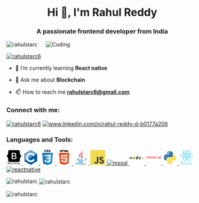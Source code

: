 
<h1 align="center">Hi 👋, I'm Rahul Reddy</h1>
<h3 align="center">A passionate frontend developer from India</h3>
<img align="right" alt="Coding" width="400" src="https://www.lambdatest.com/resources/images/news24.gif.">
<p align="left"> <img src="https://komarev.com/ghpvc/?username=rahulstarc&label=Profile%20views&color=0e75b6&style=flat" alt="rahulstarc" /> </p>

<p align="left"> <a href="https://twitter.com/rahulstarc6" target="blank"><img src="https://img.shields.io/twitter/follow/rahulstarc6?logo=twitter&style=for-the-badge" alt="rahulstarc6" /></a> </p>

- 🌱 I’m currently learning **React native**

- 💬 Ask me about **Blockchain**

- 📫 How to reach me **rahulstarc6@gmail.com**

<h3 align="left">Connect with me:</h3>
<p align="left">
<a href="https://twitter.com/rahulstarc6" target="blank"><img align="center" src="https://raw.githubusercontent.com/rahuldkjain/github-profile-readme-generator/master/src/images/icons/Social/twitter.svg" alt="rahulstarc6" height="30" width="40" /></a>
<a href="https://linkedin.com/in/www.linkedin.com/in/rahul-reddy-d-b0177a208" target="blank"><img align="center" src="https://raw.githubusercontent.com/rahuldkjain/github-profile-readme-generator/master/src/images/icons/Social/linked-in-alt.svg" alt="www.linkedin.com/in/rahul-reddy-d-b0177a208" height="30" width="40" /></a>
</p>

<h3 align="left">Languages and Tools:</h3>
<p align="left"> <a href="https://getbootstrap.com" target="_blank" rel="noreferrer"> <img src="https://raw.githubusercontent.com/devicons/devicon/master/icons/bootstrap/bootstrap-plain-wordmark.svg" alt="bootstrap" width="40" height="40"/> </a> <a href="https://www.cprogramming.com/" target="_blank" rel="noreferrer"> <img src="https://raw.githubusercontent.com/devicons/devicon/master/icons/c/c-original.svg" alt="c" width="40" height="40"/> </a> <a href="https://www.w3schools.com/css/" target="_blank" rel="noreferrer"> <img src="https://raw.githubusercontent.com/devicons/devicon/master/icons/css3/css3-original-wordmark.svg" alt="css3" width="40" height="40"/> </a> <a href="https://www.w3.org/html/" target="_blank" rel="noreferrer"> <img src="https://raw.githubusercontent.com/devicons/devicon/master/icons/html5/html5-original-wordmark.svg" alt="html5" width="40" height="40"/> </a> <a href="https://www.java.com" target="_blank" rel="noreferrer"> <img src="https://raw.githubusercontent.com/devicons/devicon/master/icons/java/java-original.svg" alt="java" width="40" height="40"/> </a> <a href="https://developer.mozilla.org/en-US/docs/Web/JavaScript" target="_blank" rel="noreferrer"> <img src="https://raw.githubusercontent.com/devicons/devicon/master/icons/javascript/javascript-original.svg" alt="javascript" width="40" height="40"/> </a> <a href="https://www.microsoft.com/en-us/sql-server" target="_blank" rel="noreferrer"> <img src="https://www.svgrepo.com/show/303229/microsoft-sql-server-logo.svg" alt="mssql" width="40" height="40"/> </a> <a href="https://nodejs.org" target="_blank" rel="noreferrer"> <img src="https://raw.githubusercontent.com/devicons/devicon/master/icons/nodejs/nodejs-original-wordmark.svg" alt="nodejs" width="40" height="40"/> </a> <a href="https://www.oracle.com/" target="_blank" rel="noreferrer"> <img src="https://raw.githubusercontent.com/devicons/devicon/master/icons/oracle/oracle-original.svg" alt="oracle" width="40" height="40"/> </a> <a href="https://www.python.org" target="_blank" rel="noreferrer"> <img src="https://raw.githubusercontent.com/devicons/devicon/master/icons/python/python-original.svg" alt="python" width="40" height="40"/> </a> <a href="https://reactjs.org/" target="_blank" rel="noreferrer"> <img src="https://raw.githubusercontent.com/devicons/devicon/master/icons/react/react-original-wordmark.svg" alt="react" width="40" height="40"/> </a> <a href="https://reactnative.dev/" target="_blank" rel="noreferrer"> <img src="https://reactnative.dev/img/header_logo.svg" alt="reactnative" width="40" height="40"/> </a> </p>

<p><img align="left" src="https://github-readme-stats.vercel.app/api/top-langs?username=rahulstarc&show_icons=true&locale=en&layout=compact" alt="rahulstarc" /></p>

<p>&nbsp;<img align="center" src="https://github-readme-stats.vercel.app/api?username=rahulstarc&show_icons=true&locale=en" alt="rahulstarc" /></p>

<p><img align="center" src="https://github-readme-streak-stats.herokuapp.com/?user=rahulstarc&" alt="rahulstarc" /></p>
